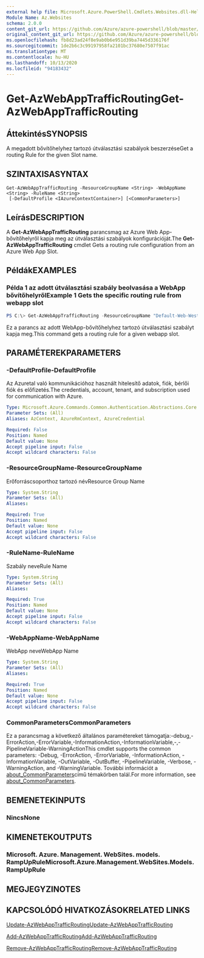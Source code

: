 ```yaml
---
external help file: Microsoft.Azure.PowerShell.Cmdlets.Websites.dll-Help.xml
Module Name: Az.Websites
schema: 2.0.0
content_git_url: https://github.com/Azure/azure-powershell/blob/master/src/Websites/Websites/help/Get-AzWebAppTrafficRouting.md
original_content_git_url: https://github.com/Azure/azure-powershell/blob/master/src/Websites/Websites/help/Get-AzWebAppTrafficRouting.md
ms.openlocfilehash: fb8d23ad24f8e9ab0b6e951d39ba7445d336176f
ms.sourcegitcommit: 1de2b6c3c99197958fa2101bc37680e7507f91ac
ms.translationtype: MT
ms.contentlocale: hu-HU
ms.lasthandoff: 10/13/2020
ms.locfileid: "94183432"
---
```

# <span data-ttu-id="6073e-101">Get-AzWebAppTrafficRouting</span><span class="sxs-lookup"><span data-stu-id="6073e-101">Get-AzWebAppTrafficRouting</span></span>

## <span data-ttu-id="6073e-102">Áttekintés</span><span class="sxs-lookup"><span data-stu-id="6073e-102">SYNOPSIS</span></span>
<span data-ttu-id="6073e-103">A megadott bővítőhelyhez tartozó útválasztási szabályok beszerzése</span><span class="sxs-lookup"><span data-stu-id="6073e-103">Get a routing Rule for the given Slot name.</span></span>

## <span data-ttu-id="6073e-104">SZINTAXISA</span><span class="sxs-lookup"><span data-stu-id="6073e-104">SYNTAX</span></span>

```
Get-AzWebAppTrafficRouting -ResourceGroupName <String> -WebAppName <String> -RuleName <String>
 [-DefaultProfile <IAzureContextContainer>] [<CommonParameters>]
```

## <span data-ttu-id="6073e-105">Leírás</span><span class="sxs-lookup"><span data-stu-id="6073e-105">DESCRIPTION</span></span>
<span data-ttu-id="6073e-106">A **Get-AzWebAppTrafficRouting** parancsmag az Azure Web App-bővítőhelyről kapja meg az útválasztási szabályok konfigurációját.</span><span class="sxs-lookup"><span data-stu-id="6073e-106">The **Get-AzWebAppTrafficRouting** cmdlet Gets a routing rule configuration from an Azure Web App Slot.</span></span>

## <span data-ttu-id="6073e-107">Példák</span><span class="sxs-lookup"><span data-stu-id="6073e-107">EXAMPLES</span></span>

### <span data-ttu-id="6073e-108">Példa 1 az adott útválasztási szabály beolvasása a WebApp bővítőhelyről</span><span class="sxs-lookup"><span data-stu-id="6073e-108">Example 1 Gets the specific routing rule from webapp slot</span></span>
```powershell
PS C:\> Get-AzWebAppTrafficRouting -ResourceGroupName "Default-Web-WestUS" -WebAppName "ContosoSite"  -RuleName 'Stg'
```

<span data-ttu-id="6073e-109">Ez a parancs az adott WebApp-bővítőhelyhez tartozó útválasztási szabályt kapja meg.</span><span class="sxs-lookup"><span data-stu-id="6073e-109">This command gets a routing rule for a given webapp slot.</span></span>

## <span data-ttu-id="6073e-110">PARAMÉTEREK</span><span class="sxs-lookup"><span data-stu-id="6073e-110">PARAMETERS</span></span>

### <span data-ttu-id="6073e-111">-DefaultProfile</span><span class="sxs-lookup"><span data-stu-id="6073e-111">-DefaultProfile</span></span>
<span data-ttu-id="6073e-112">Az Azuretal való kommunikációhoz használt hitelesítő adatok, fiók, bérlői fiók és előfizetés.</span><span class="sxs-lookup"><span data-stu-id="6073e-112">The credentials, account, tenant, and subscription used for communication with Azure.</span></span>

```yaml
Type: Microsoft.Azure.Commands.Common.Authentication.Abstractions.Core.IAzureContextContainer
Parameter Sets: (All)
Aliases: AzContext, AzureRmContext, AzureCredential

Required: False
Position: Named
Default value: None
Accept pipeline input: False
Accept wildcard characters: False
```

### <span data-ttu-id="6073e-113">-ResourceGroupName</span><span class="sxs-lookup"><span data-stu-id="6073e-113">-ResourceGroupName</span></span>
<span data-ttu-id="6073e-114">Erőforráscsoporthoz tartozó név</span><span class="sxs-lookup"><span data-stu-id="6073e-114">Resource Group Name</span></span>

```yaml
Type: System.String
Parameter Sets: (All)
Aliases:

Required: True
Position: Named
Default value: None
Accept pipeline input: False
Accept wildcard characters: False
```

### <span data-ttu-id="6073e-115">-RuleName</span><span class="sxs-lookup"><span data-stu-id="6073e-115">-RuleName</span></span>
<span data-ttu-id="6073e-116">Szabály neve</span><span class="sxs-lookup"><span data-stu-id="6073e-116">Rule Name</span></span>
```yaml
Type: System.String
Parameter Sets: (All)
Aliases:

Required: True
Position: Named
Default value: None
Accept pipeline input: False
Accept wildcard characters: False
```

### <span data-ttu-id="6073e-117">-WebAppName</span><span class="sxs-lookup"><span data-stu-id="6073e-117">-WebAppName</span></span>
<span data-ttu-id="6073e-118">WebApp neve</span><span class="sxs-lookup"><span data-stu-id="6073e-118">WebApp Name</span></span>

```yaml
Type: System.String
Parameter Sets: (All)
Aliases:

Required: True
Position: Named
Default value: None
Accept pipeline input: False
Accept wildcard characters: False
```

### <span data-ttu-id="6073e-119">CommonParameters</span><span class="sxs-lookup"><span data-stu-id="6073e-119">CommonParameters</span></span>
<span data-ttu-id="6073e-120">Ez a parancsmag a következő általános paramétereket támogatja:-debug,-ErrorAction,-ErrorVariable,-InformationAction,-InformationVariable,-,-PipelineVariable-WarningAction</span><span class="sxs-lookup"><span data-stu-id="6073e-120">This cmdlet supports the common parameters: -Debug, -ErrorAction, -ErrorVariable, -InformationAction, -InformationVariable, -OutVariable, -OutBuffer, -PipelineVariable, -Verbose, -WarningAction, and -WarningVariable.</span></span> <span data-ttu-id="6073e-121">További információt a [about_CommonParameters](http://go.microsoft.com/fwlink/?LinkID=113216)című témakörben talál.</span><span class="sxs-lookup"><span data-stu-id="6073e-121">For more information, see [about_CommonParameters](http://go.microsoft.com/fwlink/?LinkID=113216).</span></span>

## <span data-ttu-id="6073e-122">BEMENETEK</span><span class="sxs-lookup"><span data-stu-id="6073e-122">INPUTS</span></span>

### <span data-ttu-id="6073e-123">Nincs</span><span class="sxs-lookup"><span data-stu-id="6073e-123">None</span></span>

## <span data-ttu-id="6073e-124">KIMENETEK</span><span class="sxs-lookup"><span data-stu-id="6073e-124">OUTPUTS</span></span>

### <span data-ttu-id="6073e-125">Microsoft. Azure. Management. WebSites. models. RampUpRule</span><span class="sxs-lookup"><span data-stu-id="6073e-125">Microsoft.Azure.Management.WebSites.Models.RampUpRule</span></span>

## <span data-ttu-id="6073e-126">MEGJEGYZI</span><span class="sxs-lookup"><span data-stu-id="6073e-126">NOTES</span></span>

## <span data-ttu-id="6073e-127">KAPCSOLÓDÓ HIVATKOZÁSOK</span><span class="sxs-lookup"><span data-stu-id="6073e-127">RELATED LINKS</span></span>

[<span data-ttu-id="6073e-128">Update-AzWebAppTrafficRouting</span><span class="sxs-lookup"><span data-stu-id="6073e-128">Update-AzWebAppTrafficRouting</span></span>](./Update-AzWebAppTrafficRouting.md)

[<span data-ttu-id="6073e-129">Add-AzWebAppTrafficRouting</span><span class="sxs-lookup"><span data-stu-id="6073e-129">Add-AzWebAppTrafficRouting</span></span>](./Add-AzWebAppTrafficRouting.md)

[<span data-ttu-id="6073e-130">Remove-AzWebAppTrafficRouting</span><span class="sxs-lookup"><span data-stu-id="6073e-130">Remove-AzWebAppTrafficRouting</span></span>](./Remove-AzWebAppTrafficRouting.md)
